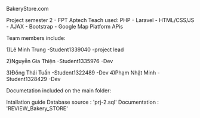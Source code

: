 BakeryStore.com


Project semester 2 - FPT Aptech Teach used: PHP - Laravel - HTML/CSS/JS - AJAX - Bootstrap - Google Map Platform APis

Team members include:

1)Lê Minh Trung -Student1339040 -project lead

2)Nguyễn Gia Thiện -Student1335976 -Dev

3)Đổng Thái Tuấn -Student1322489 -Dev
4)Phạm Nhật Minh -Student1328429 -Dev

Documetation included on the main folder:

Intallation guide
Database source : 'prj-2.sql'
Documentation : 'REVIEW_Bakery_STORE'
